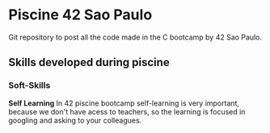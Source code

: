 # Piscine 42 Sao Paulo

Git repository to post all the code made in the C bootcamp by 42 Sao Paulo.

## Skills developed during piscine

### Soft-Skills
**Self Learning**
	In 42 piscine bootcamp self-learning is very important, because we don't 
	have acess to teachers, so the learning is focused in googling and asking
	to your colleagues.

